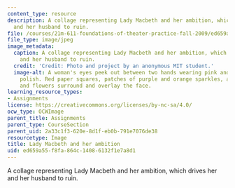 ```yaml
---
content_type: resource
description: A collage representing Lady Macbeth and her ambition, which drives her
  and her husband to ruin.
file: /courses/21m-611-foundations-of-theater-practice-fall-2009/ed659a55f8fa864c14086132f1e7a8d1_collage.jpg
file_type: image/jpeg
image_metadata:
  caption: A collage representing Lady Macbeth and her ambition, which drives her
    and her husband to ruin.
  credit: 'Credit: Photo and project by an anonymous MIT student.'
  image-alt: A woman's eyes peek out between two hands wearing pink and purple nail
    polish. Red paper squares, patches of purple and orange sparkles, and dried leaves
    and flowers surround and overlay the face.
learning_resource_types:
- Assignments
license: https://creativecommons.org/licenses/by-nc-sa/4.0/
ocw_type: OCWImage
parent_title: Assignments
parent_type: CourseSection
parent_uid: 2a33c1f3-620e-8d1f-eb0b-791e7076de38
resourcetype: Image
title: Lady Macbeth and her ambition
uid: ed659a55-f8fa-864c-1408-6132f1e7a8d1
---
```

A collage representing Lady Macbeth and her ambition, which drives her and her husband to ruin.